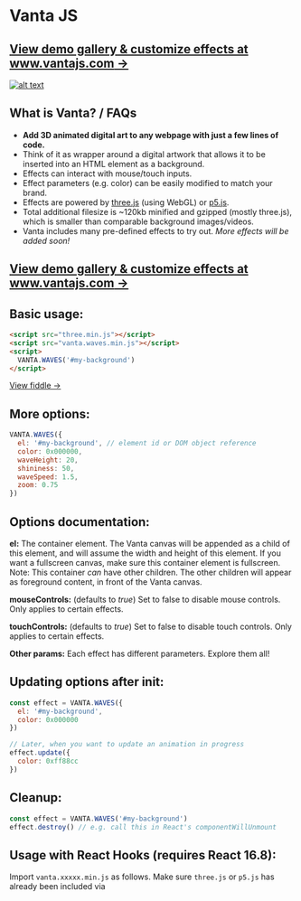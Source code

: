 # Vanta JS

## [View demo gallery & customize effects at www.vantajs.com &rarr;](https://www.vantajs.com)

[![alt text](https://www.vantajs.com/gallery/vanta-preview.gif "Vanta JS")](https://www.vantajs.com)



## What is Vanta? / FAQs

- **Add 3D animated digital art to any webpage with just a few lines of code.**
- Think of it as wrapper around a digital artwork that allows it to be inserted into an HTML element as a background.
- Effects can interact with mouse/touch inputs.
- Effect parameters (e.g. color) can be easily modified to match your brand.
- Effects are powered by [three.js](https://github.com/mrdoob/three.js/) (using WebGL) or [p5.js](https://github.com/processing/p5.js).
- Total additional filesize is ~120kb minified and gzipped (mostly three.js), which is smaller than comparable background images/videos.
- Vanta includes many pre-defined effects to try out. *More effects will be added soon!*

## [View demo gallery & customize effects at www.vantajs.com &rarr;](https://www.vantajs.com)

## Basic usage:

```html
<script src="three.min.js"></script>
<script src="vanta.waves.min.js"></script>
<script>
  VANTA.WAVES('#my-background')
</script>
```

[View fiddle &rarr;](https://jsfiddle.net/xb74q5h1/)

## More options:

```js
VANTA.WAVES({
  el: '#my-background', // element id or DOM object reference
  color: 0x000000,
  waveHeight: 20,
  shininess: 50,
  waveSpeed: 1.5,
  zoom: 0.75
})
```

## Options documentation:

**el:** The container element. The Vanta canvas will be appended as a child of this element, and will assume the width and height of this element. If you want a fullscreen canvas, make sure this container element is fullscreen. Note: This container *can* have other children. The other children will appear as foreground content, in front of the Vanta canvas.

**mouseControls:** (defaults to *true*) Set to false to disable mouse controls. Only applies to certain effects.

**touchControls:** (defaults to *true*) Set to false to disable touch controls. Only applies to certain effects.

**Other params:** Each effect has different parameters. Explore them all!

## Updating options after init:

```js
const effect = VANTA.WAVES({
  el: '#my-background',
  color: 0x000000
})

// Later, when you want to update an animation in progress
effect.update({
  color: 0xff88cc
})
```

## Cleanup:

```js
const effect = VANTA.WAVES('#my-background')
effect.destroy() // e.g. call this in React's componentWillUnmount
```

## Usage with React Hooks (requires React 16.8):

Import `vanta.xxxxx.min.js` as follows. Make sure `three.js` or `p5.js` has already been included via <script> tag.

```js
import React, { useState, useEffect, useRef } from 'react'
import BIRDS from './vanta.birds.min.js'
// Make sure window.THREE is defined, e.g. by including three.min.js in the document head using a <script> tag

const MyComponent = (props) => {
  const [vantaEffect, setVantaEffect] = useState(0)
  const myRef = useRef(null)
  useEffect(() => {
    if (!vantaEffect) {
      setVantaEffect(BIRDS({
        el: myRef.current
      }))
    }
    return () => {
      if (vantaEffect) vantaEffect.destroy()
    }
  }, [vantaEffect])
  return <div ref={myRef}>
    Foreground content goes here
  </div>
}
```

## Usage with React Classes:

```js
import React from 'react'
import BIRDS from './vanta.birds.min.js'
// Make sure window.THREE is defined, e.g. by including three.min.js in the document head using a <script> tag

class MyComponent extends React.Component {
  constructor() {
    super()
    this.vantaRef = React.createRef()
  }
  componentDidMount() {
    this.vantaEffect = BIRDS({
      el: this.vantaRef.current
    })
  }
  componentWillUnmount() {
    if (this.vantaEffect) this.vantaEffect.destroy()
  }
  render() {
    return <div ref={this.vantaRef}>
      Foreground content goes here
    </div>
  }
}
```
[View fiddle &rarr;](https://jsfiddle.net/tsrwxzyL/2/)

## Using THREE from npm

You can also import `three` from npm, and pass it into the effect constructor.

```js
import React from 'react'
import * as THREE from 'three'
import BIRDS from './vanta.birds.min.js'

...
  componentDidMount() {
    this.vantaEffect = BIRDS({
      el: this.vantaRef.current,
      THREE: THREE // use a custom THREE when initializing
    })
  }

```

## Local dev:

Clone the repo, run `npm install` and `npm run dev`, and go to localhost:8080.

## Credits

- General inspiration from [shadertoy.com](https://www.shadertoy.com), [#generative](https://www.twitter.com/hashtag/generative), [/r/generative](https://www.reddit.com/r/generative/), [/r/creativecoding](https://www.reddit.com/r/creativecoding/), etc

- Birds effect from https://threejs.org/examples/?q=birds#webgl_gpgpu_birds by @zz85
- Fog effect from https://thebookofshaders.com/13/ by @patriciogonzalezvivo
- Clouds effect from https://www.shadertoy.com/view/XslGRr by Inigo Quilez
- Clouds2 effect from https://www.shadertoy.com/view/lsBfDz by Rune Stubbe
- Trunk, Topology effects from http://generated.space/ by Kjetil Midtgarden Golid @kgolid
